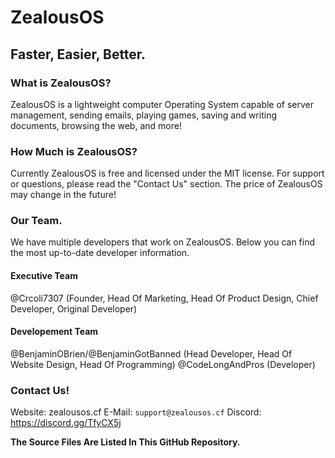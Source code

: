 # ZealousOS 
## Faster, Easier, Better.

### What is ZealousOS?
ZealousOS is a lightweight computer Operating System capable of server management, sending emails, playing games, saving and writing documents, browsing the web, and more! 

### How Much is ZealousOS?
Currently ZealousOS is free and licensed under the MIT license. For support or questions, please read the "Contact Us" section. The price of ZealousOS may change in the future!

### Our Team.
We have multiple developers that work on ZealousOS. Below you can find the most up-to-date developer information.
#### Executive Team
@Crcoli7307 (Founder, Head Of Marketing, Head Of Product Design, Chief Developer, Original Developer)
#### Developement Team
@BenjaminOBrien/@BenjaminGotBanned (Head Developer, Head Of Website Design, Head Of Programming)
@CodeLongAndPros (Developer)

### Contact Us!

Website: zealousos.cf
E-Mail:  `support@zealousos.cf`
Discord: https://discord.gg/TfyCX5j

**The Source Files Are Listed In This GitHub Repository.**
